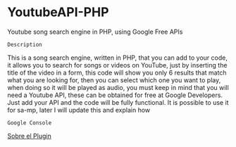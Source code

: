 # YoutubeAPI-PHP
Youtube song search engine in PHP, using Google Free APIs



```Description```

This is a song search engine, written in PHP, that you can add to your code, it allows you to search for songs or videos on YouTube, just by inserting the title of the video in a form, this code will show you only 6 results that match what you are looking for, then you can select which one you want to play, when doing so it will be played as audio, you must keep in mind that you will need a Youtube API, these can be obtained for free at Google Developers. Just add your API and the code will be fully functional. It is possible to use it for sa-mp, later I will update this and explain how


```Google Console```

[Sobre el Plugin](https://console.cloud.google.com/)



